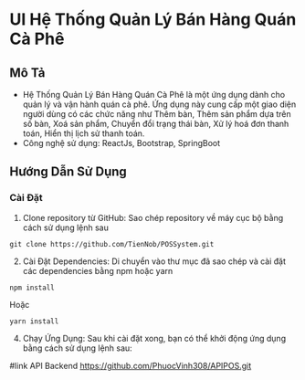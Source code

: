 # UI Hệ Thống Quản Lý Bán Hàng Quán Cà Phê

## Mô Tả
+ Hệ Thống Quản Lý Bán Hàng Quán Cà Phê là một ứng dụng dành cho quản lý và vận hành quán cà phê. Ứng dụng này cung cấp một giao diện người dùng có các chức năng như Thêm bàn, Thêm sản phẩm dựa trên số bàn, Xoá sản phẩm, Chuyển đổi trạng thái bàn, Xử lý hoá đơn thanh toán, Hiển thị lịch sử thanh toán.
+ Công nghệ sử dụng:  ReactJs, Bootstrap, SpringBoot
## Hướng Dẫn Sử Dụng
### Cài Đặt 

1. Clone repository từ GitHub: Sao chép repository về máy cục bộ bằng cách sử dụng lệnh sau
   
```
git clone https://github.com/TienNob/POSSystem.git
```
2. Cài Đặt Dependencies: Di chuyển vào thư mục đã sao chép và cài đặt các dependencies bằng npm hoặc yarn
   
```
npm install
```
Hoặc 

```
yarn install
```
4. Chạy Ứng Dụng: Sau khi cài đặt xong, bạn có thể khởi động ứng dụng bằng cách sử dụng lệnh sau:




#link API Backend
https://github.com/PhuocVinh308/APIPOS.git

